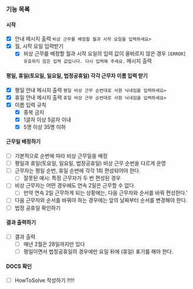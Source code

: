 ### 기능 목록

#### 시작
- [x] 안내 메시지 출력 `비상 근무를 배정할 월과 시작 요일을 입력하세요>`
- [x] 월, 시작 요일 입력받기
  - [x] 비상 근무를 배정할 월과 시작 요일의 입력 값이 올바르지 않은 경우
    `[ERROR] 유효하지 않은 입력 값입니다. 다시 입력해 주세요.` 메시지 출력

#### 평일, 휴일(토요일, 일요일, 법정공휴일)  각각 근무자 이름 입력 받기

- [x] 평일 안내 메시지 출력 `평일 비상 근무 순번대로 사원 닉네임을 입력하세요>`
- [x] 휴일 안내 메시지 출력 `휴일 비상 근무 순번대로 사원 닉네임을 입력하세요>`
- [x] 이름 입력 규칙
    - [x] 중복 금지
    - [x] 1글자 이상 5글자 이내
    - [x] 5명 이상 35명 이하

#### 근무일 배정하기

- [ ] 기본적으로 순번에 따라 비상 근무일을 배정
- [ ] 평일과 휴일(토요일, 일요일, 법정공휴일) 비상 근무 순번을 다르게 운영
- [ ] 근무자는 평일 순번, 휴일 순번에 각각 1회 편성되어야 한다.
  - [ ] 잘못된 예시: 특정 근무자가 두 번 편성된 경우
- [ ] 비상 근무자는 어떤 경우에도 연속 2일은 근무할 수 없다.
  - [ ] 만약 연속 2일 근무하게 되는 상황에는, 다음 근무자와 순서를 바꿔 편성한다.'
- [ ] 다음 근무자와 순서를 바꿔야 하는 경우에는 앞의 날짜부터 순서를 변경해야 한다.
- [ ] 법정 공휴일 확인하기

#### 결과 출력하기

- [ ] 결과 출력
  - [ ] 매년 2월은 28일까지만 있다
  - [ ] 평일이면서 법정공휴일의 경우에만 요일 뒤에 (휴일) 표기를 해야 한다.

#### DOCS 확인
- [ ] HowToSolve 작성하기 !!!!!